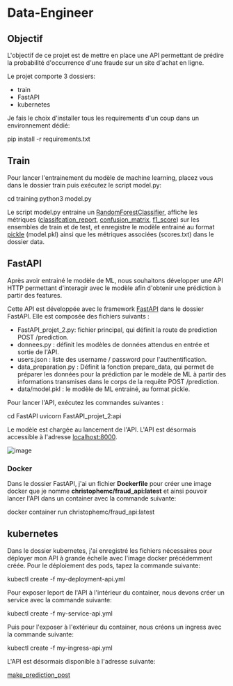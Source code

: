 # Data-Engineer

## Objectif
L'objectif de ce projet est de mettre en place une API permettant de prédire la probabilité d'occurrence d'une fraude sur un site d'achat en ligne.

Le projet comporte 3 dossiers:

 - train
 - FastAPI
 - kubernetes

Je fais le choix d'installer tous les requirements d'un coup dans un environnement dédié:

  pip install -r requirements.txt
  
## Train
Pour lancer l'entrainement du modèle de machine learning, placez vous dans le dossier train puis exécutez le script model.py:

  cd training
  python3 model.py

Le script model.py entraine un [RandomForestClassifier](https://scikit-learn.org/stable/modules/generated/sklearn.ensemble.RandomForestClassifier.html), affiche les métriques ([classifcation_report](https://scikit-learn.org/stable/modules/generated/sklearn.metrics.classification_report.html), [confusion_matrix](https://scikit-learn.org/stable/modules/generated/sklearn.metrics.confusion_matrix.html), [f1_score](https://scikit-learn.org/stable/modules/generated/sklearn.metrics.f1_score.html)) sur les ensembles de train et de test, et enregistre le modèle entrainé au format [pickle](https://docs.python.org/3/library/pickle.html) (model.pkl) ainsi que les métriques associées (scores.txt) dans le dossier data.


## FastAPI
Après avoir entrainé le modèle de ML, nous souhaitons développer une API HTTP permettant d'interagir avec le modèle afin d'obtenir une prédiction à partir des features.

Cette API est développée avec le framework [FastAPI](https://fastapi.tiangolo.com/) dans le dossier FastAPI. Elle est composée des fichiers suivants :

 - FastAPI_projet_2.py: fichier principal, qui définit la route de prediction POST /prediction.
 - donnees.py : définit les modèles de données attendus en entrée et sortie de l'API.
 - users.json : liste des username / password pour l'authentification.
 - data_preparation.py : Définit la fonction prepare_data, qui permet de préparer les données pour la prédiction par le modèle de ML à partir des informations transmises dans le corps de la requête POST /prediction.
 - data/model.pkl : le modèle de ML entrainé, au format pickle.

Pour lancer l'API, exécutez les commandes suivantes :

  cd FastAPI
  uvicorn FastAPI_projet_2:api

Le modèle est chargée au lancement de l'API.
L'API est désormais accessible à l'adresse [localhost:8000](http://localhost:8000/).

![image](https://user-images.githubusercontent.com/62895586/136953713-8350ade9-2a60-4cbe-bc3e-72c0ea6c5d12.png)

### Docker
Dans le dossier FastAPI, j'ai un fichier **Dockerfile** pour créer une image docker que je nomme **christophemc/fraud_api:latest** et ainsi pouvoir lancer l'API dans un container avec la commande suivante:

  docker container run christophemc/fraud_api:latest
  
## kubernetes
Dans le dossier kubernetes, j'ai enregistré les fichiers nécessaires pour déployer mon API à grande échelle avec l'image docker précédemment créée.
Pour le déploiement des pods, tapez la commande suivante:

  kubectl create -f my-deployment-api.yml
  
Pour exposer leport de l'API à l'intérieur du container, nous devons créer un service avec la commande suivante:

  kubectl create -f my-service-api.yml
  
Puis pour l'exposer à l'extérieur du container, nous créons un ingress avec la commande suivante:

  kubectl create -f my-ingress-api.yml
  
L'API est désormais disponible à l'adresse suivante:

  [make_prediction_post](http://192.168.49.2/docs#/default/make_prediction_prediction_post)
